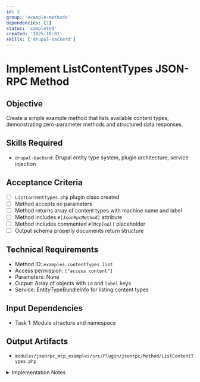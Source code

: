 ```yaml
---
id: 3
group: 'example-methods'
dependencies: [1]
status: 'completed'
created: '2025-10-01'
skills: ['drupal-backend']
---
```


# Implement ListContentTypes JSON-RPC Method

## Objective

Create a simple example method that lists available content types, demonstrating zero-parameter methods and structured data responses.

## Skills Required

- `drupal-backend`: Drupal entity type system, plugin architecture, service injection

## Acceptance Criteria

- [ ] `ListContentTypes.php` plugin class created
- [ ] Method accepts no parameters
- [ ] Method returns array of content types with machine name and label
- [ ] Method includes `#[JsonRpcMethod]` attribute
- [ ] Method includes commented `#[McpTool]` placeholder
- [ ] Output schema properly documents return structure

## Technical Requirements

- Method ID: `examples.contentTypes.list`
- Access permission: `["access content"]`
- Parameters: None
- Output: Array of objects with `id` and `label` keys
- Service: EntityTypeBundleInfo for listing content types

## Input Dependencies

- Task 1: Module structure and namespace

## Output Artifacts

- `modules/jsonrpc_mcp_examples/src/Plugin/jsonrpc/Method/ListContentTypes.php`

<details>
<summary>Implementation Notes</summary>

### Class Structure

```php
<?php

declare(strict_types=1);

namespace Drupal\jsonrpc_mcp_examples\Plugin\jsonrpc\Method;

use Drupal\Core\Entity\EntityTypeBundleInfoInterface;
use Drupal\Core\StringTranslation\TranslatableMarkup;
use Drupal\jsonrpc\Attribute\JsonRpcMethod;
use Drupal\jsonrpc\JsonRpcObject\ParameterBag;
use Drupal\jsonrpc\Plugin\JsonRpcMethodBase;
use Symfony\Component\DependencyInjection\ContainerInterface;

/**
 * Lists all available content types.
 *
 * This example demonstrates a simple method with no parameters
 * that returns structured data.
 */
#[JsonRpcMethod(
  id: "examples.contentTypes.list",
  usage: new TranslatableMarkup("Lists all available content types"),
  access: ["access content"]
)]
// TODO: Replace with actual #[McpTool] attribute once implemented
// #[McpTool(
//   title: "List Content Types",
//   annotations: ['category' => 'discovery']
// )]
class ListContentTypes extends JsonRpcMethodBase {

  public function __construct(
    array $configuration,
    string $plugin_id,
    $plugin_definition,
    protected EntityTypeBundleInfoInterface $bundleInfo,
  ) {
    parent::__construct($configuration, $plugin_id, $plugin_definition);
  }

  public static function create(ContainerInterface $container, array $configuration, $plugin_id, $plugin_definition): static {
    return new static(
      $configuration,
      $plugin_id,
      $plugin_definition,
      $container->get('entity_type.bundle.info')
    );
  }

  public function execute(ParameterBag $params): array {
    $bundles = $this->bundleInfo->getBundleInfo('node');
    $result = [];

    foreach ($bundles as $id => $info) {
      $result[] = [
        'id' => $id,
        'label' => $info['label'],
      ];
    }

    return $result;
  }

  public static function outputSchema(): array {
    return [
      'type' => 'array',
      'items' => [
        'type' => 'object',
        'properties' => [
          'id' => [
            'type' => 'string',
            'description' => 'Content type machine name',
          ],
          'label' => [
            'type' => 'string',
            'description' => 'Content type human-readable label',
          ],
        ],
        'required' => ['id', 'label'],
      ],
    ];
  }

}
```

### Key Implementation Points

1. **Zero Parameters**: Method signature has no params in attribute
2. **Service Injection**: EntityTypeBundleInfo for bundle discovery
3. **Simple Logic**: Just list bundles, no complex filtering
4. **Structured Output**: Array of objects with consistent schema
5. **Discovery Pattern**: Useful for AI assistants to discover available types

### Expected Output Example

```json
[
  { "id": "article", "label": "Article" },
  { "id": "page", "label": "Basic page" },
  { "id": "custom_type", "label": "Custom Content Type" }
]
```

### Manual Testing

```bash
drush jsonrpc:request examples.contentTypes.list '{}'
```

</details>
